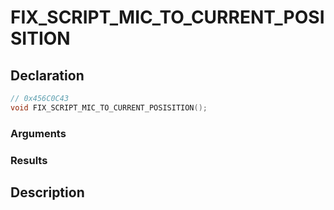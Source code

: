 # FIX_SCRIPT_MIC_TO_CURRENT_POSISITION

## Declaration
```cpp
// 0x456C0C43
void FIX_SCRIPT_MIC_TO_CURRENT_POSISITION();
```

### Arguments

### Results

## Description
